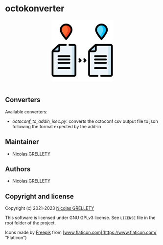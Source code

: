 # octokonverter

<p align="center">
  <img width="200" height="200" src="resources/logo.png">
  <br/><br/>
</p>

## Converters

Available converters:

- *octoconf_to_addin_isec.py*: converts the octoconf csv output file to json following the format expected by the add-in

## Maintainer

- [Nicolas GRELLETY](https://github.com/nillyr)

## Authors

- [Nicolas GRELLETY](https://github.com/nillyr)

## Copyright and license

Copyright (c) 2021-2023 [Nicolas GRELLETY](https://github.com/nillyr)

This software is licensed under GNU GPLv3 license. See `LICENSE` file in the root folder of the project.

Icons made by [Freepik](https://www.freepik.com/ "Freepik") from [www.flaticon.com](https://www.flaticon.com/ "Flaticon")
